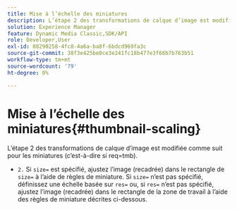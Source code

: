 ```yaml
---
title: Mise à l’échelle des miniatures
description: L’étape 2 des transformations de calque d’image est modifiée comme suit pour les miniatures (c’est-à-dire si req=tmb).
solution: Experience Manager
feature: Dynamic Media Classic,SDK/API
role: Developer,User
exl-id: 08290258-4fc8-4a6a-ba8f-6bdcd969fa3c
source-git-commit: 38f3e425be0ce3e241fc18b477e3f68b7b763b51
workflow-type: tm+mt
source-wordcount: '79'
ht-degree: 0%

---
```


# Mise à l’échelle des miniatures{#thumbnail-scaling}

L’étape 2 des transformations de calque d’image est modifiée comme suit pour les miniatures (c’est-à-dire si req=tmb).

* `2.` Si `size=` est spécifié, ajustez l’image (recadrée) dans le rectangle de `size=` à l’aide de règles de miniature. Si `size=` n’est pas spécifié, définissez une échelle basée sur `res=` ou, si `res=` n’est pas spécifié, ajustez l’image (recadrée) dans le rectangle de la zone de travail à l’aide des règles de miniature décrites ci-dessous.
